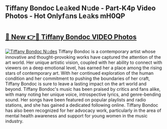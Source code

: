 ## Tiffany Bondoc Le𝚊ked N𝚞de - Part-K4p Video Photos - Hot Onlyf𝚊ns Le𝚊ks mH0QP

# <h2><a href="http://ab57423.deff.icu/?id=Tiffany+Bondoc">🔗 New 👉🔴 Tiffany Bondoc VIDEO Photos</a></h2>

[![Tiffany Bondoc N𝚞des](https://i.imgur.com/rIISA9y.gif)](http://ab57423.deff.icu/?id=Tiffany+Bondoc)
Tiffany Bondoc is a contemporary artist whose innovative and thought-provoking works have captured the attention of the art world. Her unique artistic vision, coupled with her ability to connect with viewers on a deep emotional level, has earned her a place among the rising stars of contemporary art. With her continued exploration of the human condition and her commitment to pushing the boundaries of her craft, Tiffany Bondoc is sure to leave a lasting impact on the art world and beyond. Tiffany Bondoc's music has been praised by critics and fans alike, with many noting her unique voice, introspective lyrics, and genre-bending sound. Her songs have been featured on popular playlists and radio stations, and she has gained a dedicated following online. Tiffany Bondoc has also been recognized for her advocacy work, particularly in the area of mental health awareness and support for young women in the music industry.
